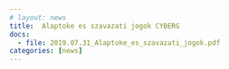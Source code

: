 ```yaml
---
# layout: news
title:  Alaptoke es szavazati jogok CYBERG
docs:
  - file: 2019.07.31_Alaptoke_es_szavazati_jogok.pdf
categories: [news]
---
```

